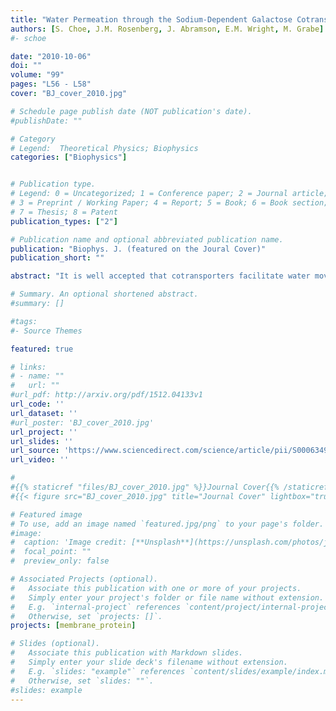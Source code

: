 ```yaml
---
title: "Water Permeation through the Sodium-Dependent Galactose Cotransporter vSGLT"
authors: [S. Choe, J.M. Rosenberg, J. Abramson, E.M. Wright, M. Grabe]
#- schoe

date: "2010-10-06"
doi: ""
volume: "99"
pages: "L56 - L58"
cover: "BJ_cover_2010.jpg"

# Schedule page publish date (NOT publication's date).
#publishDate: ""

# Category
# Legend:  Theoretical Physics; Biophysics
categories: ["Biophysics"]


# Publication type.
# Legend: 0 = Uncategorized; 1 = Conference paper; 2 = Journal article;
# 3 = Preprint / Working Paper; 4 = Report; 5 = Book; 6 = Book section;
# 7 = Thesis; 8 = Patent
publication_types: ["2"]

# Publication name and optional abbreviated publication name.
publication: "Biophys. J. (featured on the Joural Cover)"
publication_short: ""

abstract: "It is well accepted that cotransporters facilitate water movement by two independent mechanisms: osmotic flow through a water channel in the protein and flow driven by ion/substrate cotransport. However, the molecular mechanism of transport-linked water flow is controversial. Some researchers believe that it occurs via cotransport, in which water is pumped along with the transported cargo, while others believe that flow is osmotic in response to an increase in intracellular osmolarity. In this letter, we report the results of a 200-ns molecular dynamics simulation of the sodium-dependent galactose cotransporter vSGLT. Our simulation shows that a significant number of water molecules cross the protein through the sugar-binding site in the presence as well as the absence of galactose, and 70-80 water molecules accompany galactose as it moves from the binding site into the intracellular space. During this event, the majority of water molecules in the pathway are unable to diffuse around the galactose, resulting in water in the inner half of the transporter being pushed into the intracellular space and replaced by extracellular water. Thus, our simulation supports the notion that cotransporters act as both passive water channels and active water pumps with the transported substrate acting as a piston to rectify the motion of water."

# Summary. An optional shortened abstract.
#summary: []

#tags:
#- Source Themes

featured: true

# links:
# - name: ""
#   url: ""
#url_pdf: http://arxiv.org/pdf/1512.04133v1
url_code: ''
url_dataset: ''
#url_poster: 'BJ_cover_2010.jpg'
url_project: ''
url_slides: ''
url_source: 'https://www.sciencedirect.com/science/article/pii/S0006349510010519'
url_video: ''

#
#{{% staticref "files/BJ_cover_2010.jpg" %}}Journal Cover{{% /staticref %}}
#{{< figure src="BJ_cover_2010.jpg" title="Journal Cover" lightbox="true" >}}

# Featured image
# To use, add an image named `featured.jpg/png` to your page's folder. 
#image:
#  caption: 'Image credit: [**Unsplash**](https://unsplash.com/photos/jdD8gXaTZsc)'
#  focal_point: ""
#  preview_only: false

# Associated Projects (optional).
#   Associate this publication with one or more of your projects.
#   Simply enter your project's folder or file name without extension.
#   E.g. `internal-project` references `content/project/internal-project/index.md`.
#   Otherwise, set `projects: []`.
projects: [membrane_protein]

# Slides (optional).
#   Associate this publication with Markdown slides.
#   Simply enter your slide deck's filename without extension.
#   E.g. `slides: "example"` references `content/slides/example/index.md`.
#   Otherwise, set `slides: ""`.
#slides: example
---
```






